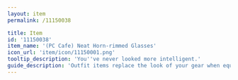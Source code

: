 ```yaml
---
layout: item
permalink: /11150038

title: Item
id: '11150038'
item_name: '(PC Cafe) Neat Horn-rimmed Glasses'
icon_url: 'item/icon/11150001.png'
tooltip_description: 'You''ve never looked more intelligent.'
guide_description: 'Outfit items replace the look of your gear when equipped.'
---
```


